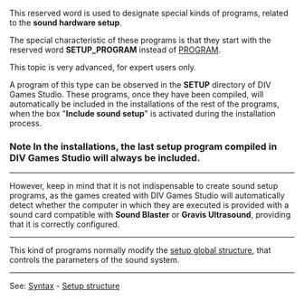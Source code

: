This reserved word is used to designate  special kinds of programs, related to the **sound hardware setup**.

The special characteristic of these programs is that they start with the reserved word **SETUP_PROGRAM** instead of [PROGRAM](programapostrophes_headdot.md).

This topic is very advanced, for expert users only.

A program of this type can be observed in the **SETUP** directory of DIV Games Studio. These programs, once they have been compiled, will automatically be included in the installations of the rest of the programs, when the box &quot;**Include sound setup**&quot; is activated during the installation process.

### Note In the installations, the last setup program compiled in DIV Games Studio will always be included.

---------------------------------------


However, keep in mind that it is not indispensable to create sound setup programs, as the games created with DIV Games
Studio will automatically detect whether the computer in which they are executed is provided with a sound card compatible with **Sound Blaster** or **Gravis Ultrasound**, providing that it is correctly configured.

---------------------------------------


This kind of programs normally modify the [setup global structure](global_struct_setup.md), that controls the parameters of the sound system.

---------------------------------------
See: [Syntax](syntax_of_a_programdot.md) - [Setup structure](global_struct_setup.md)

